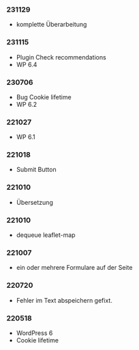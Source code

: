 ###  231129

* komplette Überarbeitung

###  231115

* Plugin Check recommendations
* WP 6.4

###  230706

* Bug Cookie lifetime
* WP 6.2

###  221027

* WP 6.1

###  221018

* Submit Button

###  221010

* Übersetzung

###  221010

* dequeue leaflet-map

###  221007

* ein oder mehrere Formulare auf der Seite

###  220720

* Fehler im Text abspeichern gefixt.

###  220518

* WordPress 6
* Cookie lifetime
